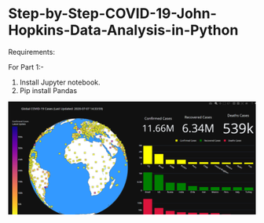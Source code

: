 # Step-by-Step-COVID-19-John-Hopkins-Data-Analysis-in-Python

Requirements:

For Part 1:-

1) Install Jupyter notebook.
2) Pip install Pandas


![](images/dashboard.PNG)
